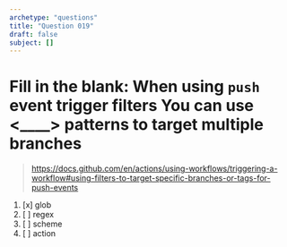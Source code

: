 ```yaml
---
archetype: "questions"
title: "Question 019"
draft: false
subject: []
---
```


# Fill in the blank: When using `push` event trigger filters You can use <____> patterns to target multiple branches
> https://docs.github.com/en/actions/using-workflows/triggering-a-workflow#using-filters-to-target-specific-branches-or-tags-for-push-events
1. [x] glob
1. [ ] regex
1. [ ] scheme
1. [ ] action
